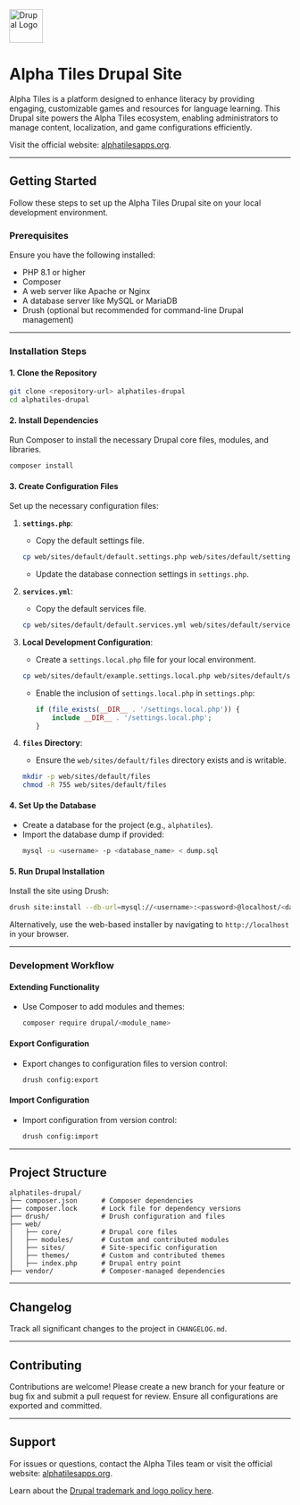 <img alt="Drupal Logo" src="https://www.drupal.org/files/Wordmark_blue_RGB.png" height="60px">

# **Alpha Tiles Drupal Site**

Alpha Tiles is a platform designed to enhance literacy by providing engaging, customizable games and resources for language learning. This Drupal site powers the Alpha Tiles ecosystem, enabling administrators to manage content, localization, and game configurations efficiently.

Visit the official website: [alphatilesapps.org](https://alphatilesapps.org/index.html).

---

## **Getting Started**

Follow these steps to set up the Alpha Tiles Drupal site on your local development environment.

### **Prerequisites**

Ensure you have the following installed:
- PHP 8.1 or higher
- Composer
- A web server like Apache or Nginx
- A database server like MySQL or MariaDB
- Drush (optional but recommended for command-line Drupal management)

---

### **Installation Steps**

#### **1. Clone the Repository**
```bash
git clone <repository-url> alphatiles-drupal
cd alphatiles-drupal
```

#### **2. Install Dependencies**
Run Composer to install the necessary Drupal core files, modules, and libraries.
```bash
composer install
```

#### **3. Create Configuration Files**
Set up the necessary configuration files:
1. **`settings.php`**:
   - Copy the default settings file.
   ```bash
   cp web/sites/default/default.settings.php web/sites/default/settings.php
   ```
   - Update the database connection settings in `settings.php`.

2. **`services.yml`**:
   - Copy the default services file.
   ```bash
   cp web/sites/default/default.services.yml web/sites/default/services.yml
   ```

3. **Local Development Configuration**:
   - Create a `settings.local.php` file for your local environment.
   ```bash
   cp web/sites/default/example.settings.local.php web/sites/default/settings.local.php
   ```
   - Enable the inclusion of `settings.local.php` in `settings.php`:
     ```php
     if (file_exists(__DIR__ . '/settings.local.php')) {
         include __DIR__ . '/settings.local.php';
     }
     ```

4. **`files` Directory**:
   - Ensure the `web/sites/default/files` directory exists and is writable.
   ```bash
   mkdir -p web/sites/default/files
   chmod -R 755 web/sites/default/files
   ```

#### **4. Set Up the Database**
- Create a database for the project (e.g., `alphatiles`).
- Import the database dump if provided:
  ```bash
  mysql -u <username> -p <database_name> < dump.sql
  ```

#### **5. Run Drupal Installation**
Install the site using Drush:
```bash
drush site:install --db-url=mysql://<username>:<password>@localhost/<database_name> --site-name="Alpha Tiles"
```
Alternatively, use the web-based installer by navigating to `http://localhost` in your browser.

---

### **Development Workflow**

#### **Extending Functionality**
- Use Composer to add modules and themes:
  ```bash
  composer require drupal/<module_name>
  ```

#### **Export Configuration**
- Export changes to configuration files to version control:
  ```bash
  drush config:export
  ```

#### **Import Configuration**
- Import configuration from version control:
  ```bash
  drush config:import
  ```

---

## **Project Structure**

```
alphatiles-drupal/
├── composer.json      # Composer dependencies
├── composer.lock      # Lock file for dependency versions
├── drush/             # Drush configuration and files
├── web/
│   ├── core/          # Drupal core files
│   ├── modules/       # Custom and contributed modules
│   ├── sites/         # Site-specific configuration
│   ├── themes/        # Custom and contributed themes
│   ├── index.php      # Drupal entry point
├── vendor/            # Composer-managed dependencies
```

---

## **Changelog**

Track all significant changes to the project in `CHANGELOG.md`.

---

## **Contributing**

Contributions are welcome! Please create a new branch for your feature or bug fix and submit a pull request for review. Ensure all configurations are exported and committed.

---

## **Support**

For issues or questions, contact the Alpha Tiles team or visit the official website: [alphatilesapps.org](https://alphatilesapps.org/index.html).



Learn about the [Drupal trademark and logo policy here][trademark].

[Drupal.org]: https://www.drupal.org
[Drupal community]: https://www.drupal.org/community
[GitLab repository]: https://git.drupalcode.org/project/drupal
[issue queue]: https://www.drupal.org/project/issues/drupal
[issue forks]: https://www.drupal.org/drupalorg/docs/gitlab-integration/issue-forks-merge-requests
[documentation]: https://www.drupal.org/documentation
[changelog]: https://www.drupal.org/list-changes/drupal
[modules]: https://www.drupal.org/project/project_module
[security advisories]: https://www.drupal.org/security
[security RSS]: https://www.drupal.org/security/rss.xml
[security team]: https://www.drupal.org/drupal-security-team
[service providers]: https://www.drupal.org/drupal-services
[support]: https://www.drupal.org/support
[trademark]: https://www.drupal.com/trademark
